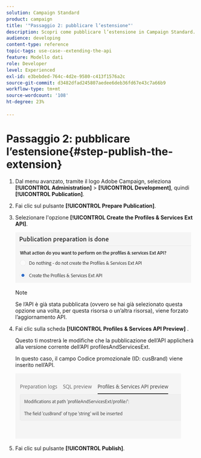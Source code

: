 ```yaml
---
solution: Campaign Standard
product: campaign
title: '"Passaggio 2: pubblicare l’estensione"'
description: Scopri come pubblicare l’estensione in Campaign Standard. Parte 2 di una serie.
audience: developing
content-type: reference
topic-tags: use-case--extending-the-api
feature: Modello dati
role: Developer
level: Experienced
exl-id: e3bebded-764c-4d2e-9580-c413f1576a2c
source-git-commit: d3482dfad245807aedee6deb36fd67e43c7a66b9
workflow-type: tm+mt
source-wordcount: '108'
ht-degree: 23%

---
```


# Passaggio 2: pubblicare l’estensione{#step-publish-the-extension}

1. Dal menu avanzato, tramite il logo Adobe Campaign, seleziona **[!UICONTROL Administration]** > **[!UICONTROL Development]**, quindi **[!UICONTROL Publication]**.
1. Fai clic sul pulsante **[!UICONTROL Prepare Publication]**.
1. Selezionare l&#39;opzione **[!UICONTROL Create the Profiles & Services Ext API]**.

   ![](assets/create-profile-and-services-api.png)

   >[!NOTE]
   >
   >Se l’API è già stata pubblicata (ovvero se hai già selezionato questa opzione una volta, per questa risorsa o un’altra risorsa), viene forzato l’aggiornamento API.

1. Fai clic sulla scheda **[!UICONTROL Profiles & Services API Preview]** .

   Questo ti mostrerà le modifiche che la pubblicazione dell’API applicherà alla versione corrente dell’API profilesAndServicesExt.

   In questo caso, il campo Codice promozionale (ID: cusBrand) viene inserito nell’API.

   ![](assets/extendpandsapi_diff.png)

1. Fai clic sul pulsante **[!UICONTROL Publish]**.
